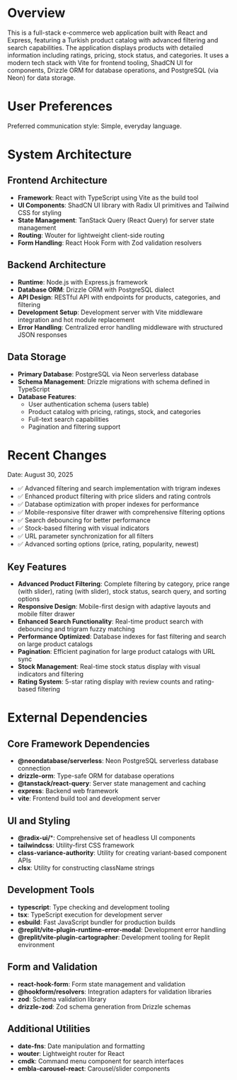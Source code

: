 # Overview

This is a full-stack e-commerce web application built with React and Express, featuring a Turkish product catalog with advanced filtering and search capabilities. The application displays products with detailed information including ratings, pricing, stock status, and categories. It uses a modern tech stack with Vite for frontend tooling, ShadCN UI for components, Drizzle ORM for database operations, and PostgreSQL (via Neon) for data storage.

# User Preferences

Preferred communication style: Simple, everyday language.

# System Architecture

## Frontend Architecture
- **Framework**: React with TypeScript using Vite as the build tool
- **UI Components**: ShadCN UI library with Radix UI primitives and Tailwind CSS for styling
- **State Management**: TanStack Query (React Query) for server state management
- **Routing**: Wouter for lightweight client-side routing
- **Form Handling**: React Hook Form with Zod validation resolvers

## Backend Architecture
- **Runtime**: Node.js with Express.js framework
- **Database ORM**: Drizzle ORM with PostgreSQL dialect
- **API Design**: RESTful API with endpoints for products, categories, and filtering
- **Development Setup**: Development server with Vite middleware integration and hot module replacement
- **Error Handling**: Centralized error handling middleware with structured JSON responses

## Data Storage
- **Primary Database**: PostgreSQL via Neon serverless database
- **Schema Management**: Drizzle migrations with schema defined in TypeScript
- **Database Features**: 
  - User authentication schema (users table)
  - Product catalog with pricing, ratings, stock, and categories
  - Full-text search capabilities
  - Pagination and filtering support

# Recent Changes

Date: August 30, 2025
- ✅ Advanced filtering and search implementation with trigram indexes
- ✅ Enhanced product filtering with price sliders and rating controls  
- ✅ Database optimization with proper indexes for performance
- ✅ Mobile-responsive filter drawer with comprehensive filtering options
- ✅ Search debouncing for better performance
- ✅ Stock-based filtering with visual indicators
- ✅ URL parameter synchronization for all filters
- ✅ Advanced sorting options (price, rating, popularity, newest)

## Key Features
- **Advanced Product Filtering**: Complete filtering by category, price range (with slider), rating (with slider), stock status, search query, and sorting options
- **Responsive Design**: Mobile-first design with adaptive layouts and mobile filter drawer
- **Enhanced Search Functionality**: Real-time product search with debouncing and trigram fuzzy matching
- **Performance Optimized**: Database indexes for fast filtering and search on large product catalogs
- **Pagination**: Efficient pagination for large product catalogs with URL sync
- **Stock Management**: Real-time stock status display with visual indicators and filtering
- **Rating System**: 5-star rating display with review counts and rating-based filtering

# External Dependencies

## Core Framework Dependencies
- **@neondatabase/serverless**: Neon PostgreSQL serverless database connection
- **drizzle-orm**: Type-safe ORM for database operations
- **@tanstack/react-query**: Server state management and caching
- **express**: Backend web framework
- **vite**: Frontend build tool and development server

## UI and Styling
- **@radix-ui/***: Comprehensive set of headless UI components
- **tailwindcss**: Utility-first CSS framework
- **class-variance-authority**: Utility for creating variant-based component APIs
- **clsx**: Utility for constructing className strings

## Development Tools
- **typescript**: Type checking and development tooling
- **tsx**: TypeScript execution for development server
- **esbuild**: Fast JavaScript bundler for production builds
- **@replit/vite-plugin-runtime-error-modal**: Development error handling
- **@replit/vite-plugin-cartographer**: Development tooling for Replit environment

## Form and Validation
- **react-hook-form**: Form state management and validation
- **@hookform/resolvers**: Integration adapters for validation libraries
- **zod**: Schema validation library
- **drizzle-zod**: Zod schema generation from Drizzle schemas

## Additional Utilities
- **date-fns**: Date manipulation and formatting
- **wouter**: Lightweight router for React
- **cmdk**: Command menu component for search interfaces
- **embla-carousel-react**: Carousel/slider components